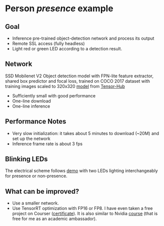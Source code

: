 # Person *presence* example
## Goal
* Inference pre-trained object-detection network and process its output
* Remote SSL access (fully headless)
* Light red or green LED according to a detection result.

## Network
SSD Mobilenet V2 Object detection model with FPN-lite feature extractor, shared box predictor and focal loss, trained on COCO 2017 dataset with training images scaled to 320x320 [model](https://tfhub.dev/tensorflow/ssd_mobilenet_v2/fpnlite_320x320/1) from [Tensor-Hub](https://www.tensorflow.org/hub)

* Sufficiently small with good performance
* One-line download
* One-line inference

## Performance Notes
* Very slow initialization: it takes about 5 minutes to download (~20M) and set up the network
* Inference frame rate is about 3 fps

## Blinking LEDs
The electrical scheme follows [demo](https://automaticaddison.com/how-to-blink-an-led-using-nvidia-jetson-nano/#:~:text=In%20order%20to%20get%20the,7%20on%20the%20Jetson%20Nano.) with two LEDs lighting interchangeably for presence or non-presence.

## What can be improved?
* Use a smaller network.
* Use TensorRT optimization with FP16 or FP8. I have even taken a free project on Courser ([certificate](https://coursera.org/share/678fc097e9f7fb2e99b11a569bb6cb08)). It is also similar to Nvidia [course](https://courses.nvidia.com/courses/course-v1:DLI+L-FX-18+V2/course/) (that is free for me as an academic ambassador).

